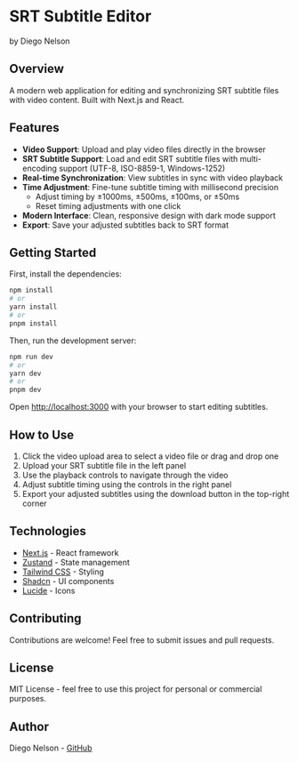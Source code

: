 # SRT Subtitle Editor
by Diego Nelson

## Overview
A modern web application for editing and synchronizing SRT subtitle files with video content. Built with Next.js and React.

## Features

- **Video Support**: Upload and play video files directly in the browser
- **SRT Subtitle Support**: Load and edit SRT subtitle files with multi-encoding support (UTF-8, ISO-8859-1, Windows-1252)
- **Real-time Synchronization**: View subtitles in sync with video playback
- **Time Adjustment**: Fine-tune subtitle timing with millisecond precision
  - Adjust timing by ±1000ms, ±500ms, ±100ms, or ±50ms
  - Reset timing adjustments with one click
- **Modern Interface**: Clean, responsive design with dark mode support
- **Export**: Save your adjusted subtitles back to SRT format

## Getting Started

First, install the dependencies:

```bash
npm install
# or
yarn install
# or
pnpm install
```

Then, run the development server:

```bash
npm run dev
# or
yarn dev
# or
pnpm dev
```

Open [http://localhost:3000](http://localhost:3000) with your browser to start editing subtitles.

## How to Use

1. Click the video upload area to select a video file or drag and drop one
2. Upload your SRT subtitle file in the left panel
3. Use the playback controls to navigate through the video
4. Adjust subtitle timing using the controls in the right panel
5. Export your adjusted subtitles using the download button in the top-right corner

## Technologies

- [Next.js](https://nextjs.org) - React framework
- [Zustand](https://zustand-demo.pmnd.rs) - State management
- [Tailwind CSS](https://tailwindcss.com) - Styling
- [Shadcn](https://ui.shadcn.com) - UI components
- [Lucide](https://lucide.dev) - Icons

## Contributing

Contributions are welcome! Feel free to submit issues and pull requests.

## License

MIT License - feel free to use this project for personal or commercial purposes.

## Author

Diego Nelson - [GitHub](https://github.com/nelsondiego)
